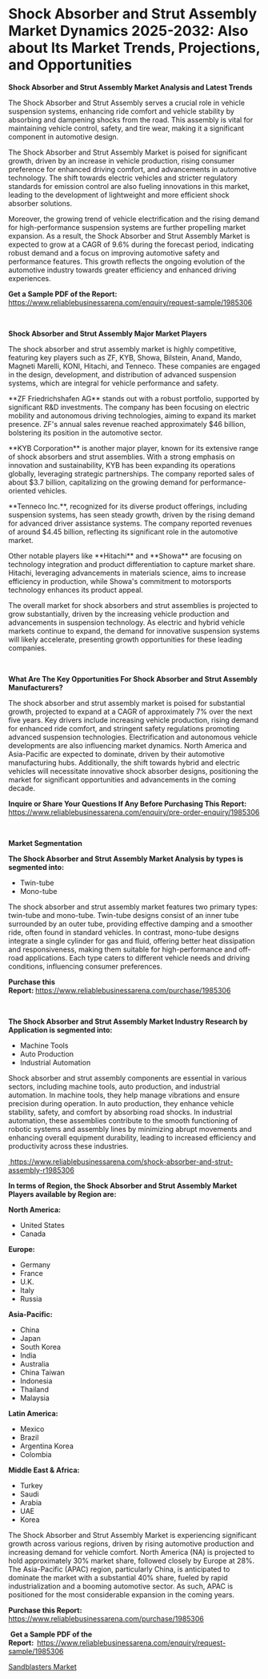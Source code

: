 <p><h1>Shock Absorber and Strut Assembly Market Dynamics 2025-2032: Also about Its Market Trends, Projections, and Opportunities</h1></p><p><strong>Shock Absorber and Strut Assembly Market Analysis and Latest Trends</strong></p>
<p><p>The Shock Absorber and Strut Assembly serves a crucial role in vehicle suspension systems, enhancing ride comfort and vehicle stability by absorbing and dampening shocks from the road. This assembly is vital for maintaining vehicle control, safety, and tire wear, making it a significant component in automotive design.</p><p>The Shock Absorber and Strut Assembly Market is poised for significant growth, driven by an increase in vehicle production, rising consumer preference for enhanced driving comfort, and advancements in automotive technology. The shift towards electric vehicles and stricter regulatory standards for emission control are also fueling innovations in this market, leading to the development of lightweight and more efficient shock absorber solutions. </p><p>Moreover, the growing trend of vehicle electrification and the rising demand for high-performance suspension systems are further propelling market expansion. As a result, the Shock Absorber and Strut Assembly Market is expected to grow at a CAGR of 9.6% during the forecast period, indicating robust demand and a focus on improving automotive safety and performance features. This growth reflects the ongoing evolution of the automotive industry towards greater efficiency and enhanced driving experiences.</p></p>
<p><strong>Get a Sample PDF of the Report:&nbsp;</strong> <a href="https://www.reliablebusinessarena.com/enquiry/request-sample/1985306?utm_campaign=1841&utm_medium=2&utm_source=Github&utm_content=ia&utm_term=19022025&utm_id=shock-absorber-and-strut-assembly">https://www.reliablebusinessarena.com/enquiry/request-sample/1985306</a></p>
<p>&nbsp;</p>
<p><strong>Shock Absorber and Strut Assembly Major Market Players</strong></p>
<p><p>The shock absorber and strut assembly market is highly competitive, featuring key players such as ZF, KYB, Showa, Bilstein, Anand, Mando, Magneti Marelli, KONI, Hitachi, and Tenneco. These companies are engaged in the design, development, and distribution of advanced suspension systems, which are integral for vehicle performance and safety.</p><p>**ZF Friedrichshafen AG** stands out with a robust portfolio, supported by significant R&D investments. The company has been focusing on electric mobility and autonomous driving technologies, aiming to expand its market presence. ZF's annual sales revenue reached approximately $46 billion, bolstering its position in the automotive sector.</p><p>**KYB Corporation** is another major player, known for its extensive range of shock absorbers and strut assemblies. With a strong emphasis on innovation and sustainability, KYB has been expanding its operations globally, leveraging strategic partnerships. The company reported sales of about $3.7 billion, capitalizing on the growing demand for performance-oriented vehicles.</p><p>**Tenneco Inc.**, recognized for its diverse product offerings, including suspension systems, has seen steady growth, driven by the rising demand for advanced driver assistance systems. The company reported revenues of around $4.45 billion, reflecting its significant role in the automotive market.</p><p>Other notable players like **Hitachi** and **Showa** are focusing on technology integration and product differentiation to capture market share. Hitachi, leveraging advancements in materials science, aims to increase efficiency in production, while Showa's commitment to motorsports technology enhances its product appeal.</p><p>The overall market for shock absorbers and strut assemblies is projected to grow substantially, driven by the increasing vehicle production and advancements in suspension technology. As electric and hybrid vehicle markets continue to expand, the demand for innovative suspension systems will likely accelerate, presenting growth opportunities for these leading companies.</p></p>
<p>&nbsp;</p>
<p><strong>What Are The Key Opportunities For Shock Absorber and Strut Assembly Manufacturers?</strong></p>
<p><p>The shock absorber and strut assembly market is poised for substantial growth, projected to expand at a CAGR of approximately 7% over the next five years. Key drivers include increasing vehicle production, rising demand for enhanced ride comfort, and stringent safety regulations promoting advanced suspension technologies. Electrification and autonomous vehicle developments are also influencing market dynamics. North America and Asia-Pacific are expected to dominate, driven by their automotive manufacturing hubs. Additionally, the shift towards hybrid and electric vehicles will necessitate innovative shock absorber designs, positioning the market for significant opportunities and advancements in the coming decade.</p></p>
<p><strong>Inquire or Share Your Questions If Any Before Purchasing This Report:</strong> <a href="https://www.reliablebusinessarena.com/enquiry/pre-order-enquiry/1985306?utm_campaign=1841&utm_medium=2&utm_source=Github&utm_content=ia&utm_term=19022025&utm_id=shock-absorber-and-strut-assembly">https://www.reliablebusinessarena.com/enquiry/pre-order-enquiry/1985306</a></p>
<p>&nbsp;</p>
<p><strong>Market Segmentation</strong></p>
<p><strong>The Shock Absorber and Strut Assembly Market Analysis by types is segmented into:</strong></p>
<p><ul><li>Twin-tube</li><li>Mono-tube</li></ul></p>
<p><p>The shock absorber and strut assembly market features two primary types: twin-tube and mono-tube. Twin-tube designs consist of an inner tube surrounded by an outer tube, providing effective damping and a smoother ride, often found in standard vehicles. In contrast, mono-tube designs integrate a single cylinder for gas and fluid, offering better heat dissipation and responsiveness, making them suitable for high-performance and off-road applications. Each type caters to different vehicle needs and driving conditions, influencing consumer preferences.</p></p>
<p><strong>Purchase this Report:&nbsp;</strong><a href="https://www.reliablebusinessarena.com/purchase/1985306?utm_campaign=1841&utm_medium=2&utm_source=Github&utm_content=ia&utm_term=19022025&utm_id=shock-absorber-and-strut-assembly">https://www.reliablebusinessarena.com/purchase/1985306</a></p>
<p>&nbsp;</p>
<p><strong>The Shock Absorber and Strut Assembly Market Industry Research by Application is segmented into:</strong></p>
<p><ul><li>Machine Tools</li><li>Auto Production</li><li>Industrial Automation</li></ul></p>
<p><p>Shock absorber and strut assembly components are essential in various sectors, including machine tools, auto production, and industrial automation. In machine tools, they help manage vibrations and ensure precision during operation. In auto production, they enhance vehicle stability, safety, and comfort by absorbing road shocks. In industrial automation, these assemblies contribute to the smooth functioning of robotic systems and assembly lines by minimizing abrupt movements and enhancing overall equipment durability, leading to increased efficiency and productivity across these industries.</p></p>
<p><a href="https://www.reliablebusinessarena.com/shock-absorber-and-strut-assembly-r1985306?utm_campaign=1841&utm_medium=2&utm_source=Github&utm_content=ia&utm_term=19022025&utm_id=shock-absorber-and-strut-assembly">&nbsp;https://www.reliablebusinessarena.com/shock-absorber-and-strut-assembly-r1985306</a></p>
<p><strong>In terms of Region, the Shock Absorber and Strut Assembly Market Players available by Region are:</strong></p>
<p>
    <p> <strong> North America: </strong>
        <ul>
            <li>United States</li>
            <li>Canada</li>
        </ul>
        </p> 
    <p> <strong> Europe: </strong>
        <ul>
            <li>Germany</li>
            <li>France</li>
            <li>U.K.</li>
            <li>Italy</li>
            <li>Russia</li>
        </ul>
        </p> 
    <p> <strong> Asia-Pacific: </strong>
        <ul>
            <li>China</li>
            <li>Japan</li>
            <li>South Korea</li>
            <li>India</li>
            <li>Australia</li>
            <li>China Taiwan</li>
            <li>Indonesia</li>
            <li>Thailand</li>
            <li>Malaysia</li>
        </ul>
        </p> 
    <p> <strong> Latin America: </strong>
        <ul>
            <li>Mexico</li>
            <li>Brazil</li>
            <li>Argentina Korea</li>
            <li>Colombia</li>
        </ul>
        </p> 
    <p> <strong> Middle East & Africa: </strong>
        <ul>
            <li>Turkey</li>
            <li>Saudi</li>
            <li>Arabia</li>
            <li>UAE</li>
            <li>Korea</li>
        </ul>
    </p>
    </p>
<p><p>The Shock Absorber and Strut Assembly Market is experiencing significant growth across various regions, driven by rising automotive production and increasing demand for vehicle comfort. North America (NA) is projected to hold approximately 30% market share, followed closely by Europe at 28%. The Asia-Pacific (APAC) region, particularly China, is anticipated to dominate the market with a substantial 40% share, fueled by rapid industrialization and a booming automotive sector. As such, APAC is positioned for the most considerable expansion in the coming years.</p></p>
<p><strong>Purchase this Report: </strong><a href="https://www.reliablebusinessarena.com/purchase/1985306?utm_campaign=1841&utm_medium=2&utm_source=Github&utm_content=ia&utm_term=19022025&utm_id=shock-absorber-and-strut-assembly">https://www.reliablebusinessarena.com/purchase/1985306</a></p>
<p>&nbsp;<strong>Get a Sample PDF of the Report:&nbsp;&nbsp;</strong><a href="https://www.reliablebusinessarena.com/enquiry/request-sample/1985306?utm_campaign=1841&utm_medium=2&utm_source=Github&utm_content=ia&utm_term=19022025&utm_id=shock-absorber-and-strut-assembly">https://www.reliablebusinessarena.com/enquiry/request-sample/1985306</a></p>
<p><strong></strong></p>
<p><p><a href="https://github.com/julyju69/Market-Research-Report-List-6/blob/main/sandblasters-market.md?utm_campaign=1841&utm_medium=2&utm_source=Github&utm_content=ia&utm_term=19022025&utm_id=shock-absorber-and-strut-assembly">Sandblasters Market</a></p></p>